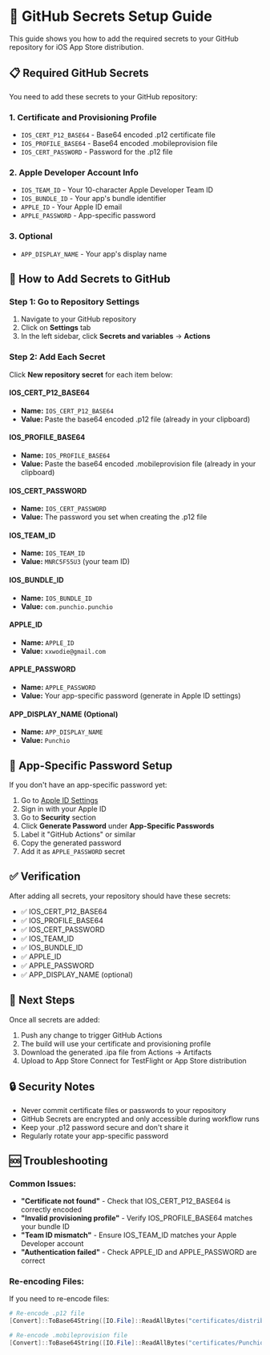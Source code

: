 # 🔐 GitHub Secrets Setup Guide

This guide shows you how to add the required secrets to your GitHub repository for iOS App Store distribution.

## 📋 Required GitHub Secrets

You need to add these secrets to your GitHub repository:

### 1. Certificate and Provisioning Profile
- `IOS_CERT_P12_BASE64` - Base64 encoded .p12 certificate file
- `IOS_PROFILE_BASE64` - Base64 encoded .mobileprovision file
- `IOS_CERT_PASSWORD` - Password for the .p12 file

### 2. Apple Developer Account Info
- `IOS_TEAM_ID` - Your 10-character Apple Developer Team ID
- `IOS_BUNDLE_ID` - Your app's bundle identifier
- `APPLE_ID` - Your Apple ID email
- `APPLE_PASSWORD` - App-specific password

### 3. Optional
- `APP_DISPLAY_NAME` - Your app's display name

## 🚀 How to Add Secrets to GitHub

### Step 1: Go to Repository Settings
1. Navigate to your GitHub repository
2. Click on **Settings** tab
3. In the left sidebar, click **Secrets and variables** → **Actions**

### Step 2: Add Each Secret
Click **New repository secret** for each item below:

#### IOS_CERT_P12_BASE64
- **Name:** `IOS_CERT_P12_BASE64`
- **Value:** Paste the base64 encoded .p12 file (already in your clipboard)

#### IOS_PROFILE_BASE64
- **Name:** `IOS_PROFILE_BASE64`
- **Value:** Paste the base64 encoded .mobileprovision file (already in your clipboard)

#### IOS_CERT_PASSWORD
- **Name:** `IOS_CERT_PASSWORD`
- **Value:** The password you set when creating the .p12 file

#### IOS_TEAM_ID
- **Name:** `IOS_TEAM_ID`
- **Value:** `MNRC5F55U3` (your team ID)

#### IOS_BUNDLE_ID
- **Name:** `IOS_BUNDLE_ID`
- **Value:** `com.punchio.punchio`

#### APPLE_ID
- **Name:** `APPLE_ID`
- **Value:** `xxwodie@gmail.com`

#### APPLE_PASSWORD
- **Name:** `APPLE_PASSWORD`
- **Value:** Your app-specific password (generate in Apple ID settings)

#### APP_DISPLAY_NAME (Optional)
- **Name:** `APP_DISPLAY_NAME`
- **Value:** `Punchio`

## 🔑 App-Specific Password Setup

If you don't have an app-specific password yet:

1. Go to [Apple ID Settings](https://appleid.apple.com/)
2. Sign in with your Apple ID
3. Go to **Security** section
4. Click **Generate Password** under **App-Specific Passwords**
5. Label it "GitHub Actions" or similar
6. Copy the generated password
7. Add it as `APPLE_PASSWORD` secret

## ✅ Verification

After adding all secrets, your repository should have these secrets:
- ✅ IOS_CERT_P12_BASE64
- ✅ IOS_PROFILE_BASE64
- ✅ IOS_CERT_PASSWORD
- ✅ IOS_TEAM_ID
- ✅ IOS_BUNDLE_ID
- ✅ APPLE_ID
- ✅ APPLE_PASSWORD
- ✅ APP_DISPLAY_NAME (optional)

## 🚀 Next Steps

Once all secrets are added:
1. Push any change to trigger GitHub Actions
2. The build will use your certificate and provisioning profile
3. Download the generated .ipa file from Actions → Artifacts
4. Upload to App Store Connect for TestFlight or App Store distribution

## 🔒 Security Notes

- Never commit certificate files or passwords to your repository
- GitHub Secrets are encrypted and only accessible during workflow runs
- Keep your .p12 password secure and don't share it
- Regularly rotate your app-specific password

## 🆘 Troubleshooting

### Common Issues:
- **"Certificate not found"** - Check that IOS_CERT_P12_BASE64 is correctly encoded
- **"Invalid provisioning profile"** - Verify IOS_PROFILE_BASE64 matches your bundle ID
- **"Team ID mismatch"** - Ensure IOS_TEAM_ID matches your Apple Developer account
- **"Authentication failed"** - Check APPLE_ID and APPLE_PASSWORD are correct

### Re-encoding Files:
If you need to re-encode files:
```powershell
# Re-encode .p12 file
[Convert]::ToBase64String([IO.File]::ReadAllBytes("certificates/distribution.p12")) | Set-Clipboard

# Re-encode .mobileprovision file
[Convert]::ToBase64String([IO.File]::ReadAllBytes("certificates/Punchio_App_Store.mobileprovision")) | Set-Clipboard
```
